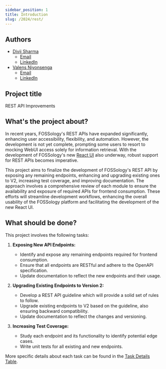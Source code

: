 ```yaml
---
sidebar_position: 1
title: Introduction
slug: /2024/rest/
---
```


<!--
SPDX-License-Identifier: CC-BY-SA-4.0

SPDX-FileCopyrightText: 2024 Divij Sharma <divijs75@gmail.com>
-->

## Authors

- [Divij Sharma](https://github.com/dvjsharma)
  - [Email](mailto:divijs75@gmail.com)
  - [LinkedIn](https://linkedin.com/in/dvjsharma)
- [Valens Niyonsenga](https://github.com/valens200)
  - [Email](mailto:valensniyonsenga2003@gmail.com)
  - [LinkedIn](https://www.linkedin.com/in/valens-niyonsenga-947440228/)

## Project title

REST API Improvements

## What's the project about?

In recent years, FOSSology's REST APIs have expanded significantly, enhancing user accessibility, flexibility, and automation. However, the development is not yet complete, prompting some users to resort to mocking WebUI access solely for information retrieval. With the development of FOSSology's new [React UI](https://github.com/fossology/FOSSologyUI) also underway, robust support for REST APIs becomes imperative.


This project aims to finalize the development of FOSSology's REST API by exposing any remaining endpoints, enhancing and upgrading existing ones to V2, increasing test coverage, and improving documentation. The approach involves a comprehensive review of each module to ensure the availability and exposure of required APIs for frontend consumption. These efforts will streamline development workflows, enhancing the overall usability of the FOSSology platform and facilitating the development of the new React UI.

## What should be done?

This project involves the following tasks:

1. **Exposing New API Endpoints:**

   - Identify and expose any remaining endpoints required for frontend consumption.
   - Ensure that all endpoints are RESTful and adhere to the OpenAPI specification.
   - Update documentation to reflect the new endpoints and their usage.

2. **Upgrading Existing Endpoints to Version 2:**

   - Develop a REST API guideline which will provide a solid set of rules to follow.
   - Upgrade existing endpoints to V2 based on the guideline, also ensuring backward compatibility.
   - Update documentation to reflect the changes and versioning.

3. **Increasing Test Coverage:**
   - Study each endpoint and its functionality to identify potential edge cases.
   - Write unit tests for all existing and new endpoints.

More specific details about each task can be found in the [Task Details Table](https://docs.google.com/document/d/158BZBZ5owLtI-SqD1MIduMy4bR3XLuwm4aDLynoFZAA/edit?usp=sharing).
